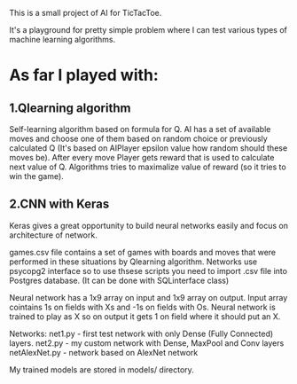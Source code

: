 This is a small project of AI for TicTacToe.

It's a playground for pretty simple problem where I can test various types of machine learning algorithms.

# As far I played with:

## 1.Qlearning algorithm

Self-learning algorithm based on formula for Q.
AI has a set of available moves and choose one of them based on random choice or previously calculated Q (It's based on AIPlayer epsilon value how random should these moves be).
After every move Player gets reward that is used to calculate next value of Q.
Algorithms tries to maximalize value of reward (so it tries to win the game).

## 2.CNN with Keras

Keras gives a great opportunity to build neural networks easily and focus on architecture of network.

games.csv file contains a set of games with boards and moves that were performed in these situations by Qlearning algorithm.
Networks use psycopg2 interface so to use thsese scripts you need to import .csv file into Postgres database. (It can be done with SQLinterface class)

Neural network has a 1x9 array on input and 1x9 array on output.
Input array cointains 1s on fields with Xs and -1s on fields with Os.
Neural network is trained to play as X so on output it gets 1 on field where it should put an X.

Networks:
net1.py - first test network with only Dense (Fully Connected) layers.
net2.py - my custom network with Dense, MaxPool and Conv layers
netAlexNet.py - network based on AlexNet network

My trained models are stored in models/ directory.
